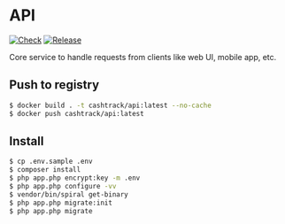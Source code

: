 # API

[![Check](https://github.com/cash-track/api/actions/workflows/pull.yml/badge.svg)](https://github.com/cash-track/api/actions/workflows/pull.yml) [![Release](https://github.com/cash-track/api/actions/workflows/release.yml/badge.svg)](https://github.com/cash-track/api/actions/workflows/release.yml)

Core service to handle requests from clients like web UI, mobile app, etc.

## Push to registry

```bash
$ docker build . -t cashtrack/api:latest --no-cache
$ docker push cashtrack/api:latest
```

## Install

```bash
$ cp .env.sample .env
$ composer install
$ php app.php encrypt:key -m .env
$ php app.php configure -vv
$ vendor/bin/spiral get-binary
$ php app.php migrate:init
$ php app.php migrate
```

